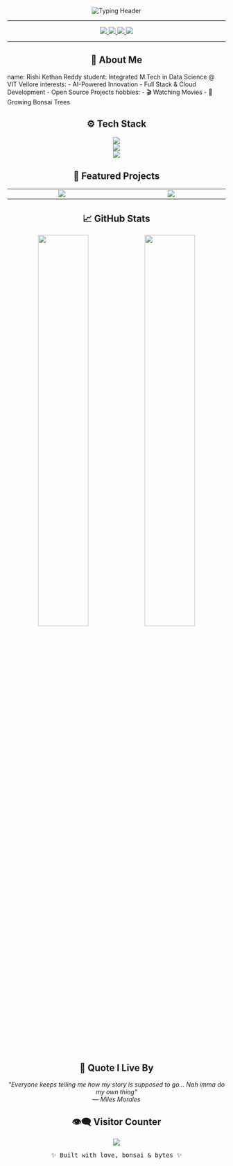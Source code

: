 <!-- 🌟 Rishi Kethan Reddy | GitHub Profile README 🌟 -->

<!-- ✨ Animated Typing Header -->
<p align="center">
  <img src="https://readme-typing-svg.herokuapp.com?font=Fira+Code&size=25&duration=2500&pause=1000&color=43C6AC&center=true&vCenter=true&width=800&lines=Hi+I'm+Rishi+Kethan+Reddy;AI+Researcher+%7C+Full+Stack+Developer+%7C+Tech+Enthusiast;Always+building%2C+always+learning!" alt="Typing Header">
</p>

---

<!-- 🔗 Social Badges -->
<p align="center">
  <a href="https://www.linkedin.com/posts/rishikethanreddy_vitmate-vitvellore-studentlife-activity-7344405963434561537-5IVq">
    <img src="https://img.shields.io/badge/LinkedIn-0A66C2?style=for-the-badge&logo=linkedin&logoColor=white"/>
  </a>
  <a href="mailto:palarishikethanreddy@gmail.com">
    <img src="https://img.shields.io/badge/Gmail-D14836?style=for-the-badge&logo=gmail&logoColor=white"/>
  </a>
  <a href="https://x.com/prkr29?s=08">
    <img src="https://img.shields.io/badge/X-1DA1F2?style=for-the-badge&logo=twitter&logoColor=white"/>
  </a>
  <a href="https://www.instagram.com/igobyrishi">
    <img src="https://img.shields.io/badge/Instagram-E4405F?style=for-the-badge&logo=instagram&logoColor=white"/>
  </a>
</p>

---

<!-- 🧠 About Me Section -->
<h2 align="center" style="font-weight:bold;">
  🧠 About Me
</h2>
name: Rishi Kethan Reddy
student: Integrated M.Tech in Data Science @ VIT Vellore
interests:
  - AI-Powered Innovation
  - Full Stack & Cloud Development
  - Open Source Projects
hobbies:
  - 🎬 Watching Movies
  - 🌱 Growing Bonsai Trees
<!-- 🔧 Tech Stack --> <h2 align="center" style="font-weight:bold;">⚙️ Tech Stack</h2> <p align="center"> <img src="https://skillicons.dev/icons?i=python,java,js,ts,html,css&theme=light&perline=6" /><br/> <img src="https://skillicons.dev/icons?i=react,nextjs,nodejs,express,firebase,supabase&theme=light&perline=6" /><br/> <img src="https://skillicons.dev/icons?i=mongodb,mysql,postgres,git,github,vercel&theme=light&perline=6" /> </p>
<!-- 🚀 Featured Projects --> <h2 align="center" style="font-weight:bold;">🚀 Featured Projects</h2> <div align="center"> <table> <tr> <td align="center" width="400"> <a href="https://github.com/rishikethanreddy/vitmate"> <img src="https://github-readme-stats.vercel.app/api/pin/?username=rishikethanreddy&repo=vitmate&theme=radical&border_color=43C6AC" /> </a> </td> <td align="center" width="400"> <a href="https://github.com/rishikethanreddy/rock-irrigation"> <img src="https://github-readme-stats.vercel.app/api/pin/?username=rishikethanreddy&repo=rock-irrigation&theme=radical&border_color=43C6AC" /> </a> </td> </tr> </table> </div>
<!-- 📊 GitHub Stats --> <h2 align="center" style="font-weight:bold;">📈 GitHub Stats</h2> <p align="center"> <img src="https://github-readme-stats.vercel.app/api?username=rishikethanreddy&show_icons=true&theme=github_dark&hide_border=true" width="48%" /> <img src="https://github-readme-streak-stats.herokuapp.com/?user=rishikethanreddy&theme=github-dark&hide_border=true" width="48%" /> </p>
<!-- 🌟 Quote Section --> <h2 align="center" style="font-weight:bold;">💬 Quote I Live By</h2> <p align="center"> <i>"Everyone keeps telling me how my story is supposed to go… Nah imma do my own thing"<br>— Miles Morales</i> </p>
<!-- 👁️ Visitor Counter --> <h2 align="center" style="font-weight:bold;">👁️‍🗨️ Visitor Counter</h2> <p align="center"> <img src="https://komarev.com/ghpvc/?username=rishikethanreddy&label=Visitors&color=43C6AC&style=flat-square" /> </p>
<!-- 🎯 Footer Message --> <p align="center" style="font-family:'Fira Code', monospace; font-size:14px;"> ✨ Built with love, bonsai & bytes ✨ </p>
